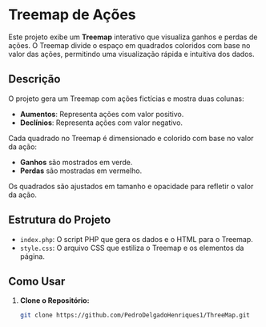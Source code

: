# Treemap de Ações

Este projeto exibe um **Treemap** interativo que visualiza ganhos e perdas de ações. O Treemap divide o espaço em quadrados coloridos com base no valor das ações, permitindo uma visualização rápida e intuitiva dos dados.

## Descrição

O projeto gera um Treemap com ações fictícias e mostra duas colunas:

- **Aumentos**: Representa ações com valor positivo.
- **Declínios**: Representa ações com valor negativo.

Cada quadrado no Treemap é dimensionado e colorido com base no valor da ação:

- **Ganhos** são mostrados em verde.
- **Perdas** são mostradas em vermelho.

Os quadrados são ajustados em tamanho e opacidade para refletir o valor da ação.

## Estrutura do Projeto

- `index.php`: O script PHP que gera os dados e o HTML para o Treemap.
- `style.css`: O arquivo CSS que estiliza o Treemap e os elementos da página.

## Como Usar

1. **Clone o Repositório:**

   ```bash
   git clone https://github.com/PedroDelgadoHenriques1/ThreeMap.git
